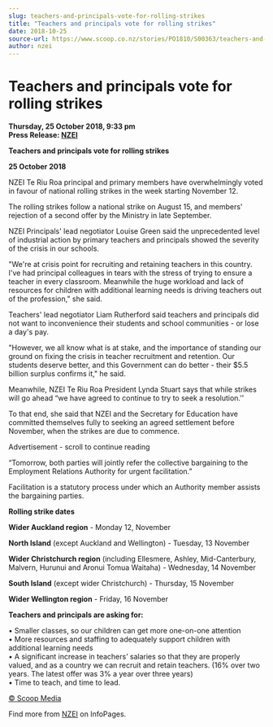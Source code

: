 ```yaml
---
slug: teachers-and-principals-vote-for-rolling-strikes
title: "Teachers and principals vote for rolling strikes"
date: 2018-10-25
source-url: https://www.scoop.co.nz/stories/PO1810/S00363/teachers-and-principals-vote-for-rolling-strikes.htm
author: nzei
---
```

Teachers and principals vote for rolling strikes
================================================

**Thursday, 25 October 2018, 9:33 pm**  
**Press Release: [NZEI](https://info.scoop.co.nz/NZEI)**

**Teachers and principals vote for rolling strikes**

**25 October 2018**

NZEI Te Riu Roa principal and primary members have overwhelmingly voted in favour of national rolling strikes in the week starting November 12.

The rolling strikes follow a national strike on August 15, and members' rejection of a second offer by the Ministry in late September.

NZEI Principals' lead negotiator Louise Green said the unprecedented level of industrial action by primary teachers and principals showed the severity of the crisis in our schools.

"We're at crisis point for recruiting and retaining teachers in this country. I've had principal colleagues in tears with the stress of trying to ensure a teacher in every classroom. Meanwhile the huge workload and lack of resources for children with additional learning needs is driving teachers out of the profession," she said.

Teachers' lead negotiator Liam Rutherford said teachers and principals did not want to inconvenience their students and school communities - or lose a day's pay.

"However, we all know what is at stake, and the importance of standing our ground on fixing the crisis in teacher recruitment and retention. Our students deserve better, and this Government can do better - their $5.5 billion surplus confirms it," he said.

Meanwhile, NZEI Te Riu Roa President Lynda Stuart says that while strikes will go ahead “we have agreed to continue to try to seek a resolution.’’

To that end, she said that NZEI and the Secretary for Education have committed themselves fully to seeking an agreed settlement before November, when the strikes are due to commence.

Advertisement - scroll to continue reading





“Tomorrow, both parties will jointly refer the collective bargaining to the Employment Relations Authority for urgent facilitation.”

Facilitation is a statutory process under which an Authority member assists the bargaining parties.

**Rolling strike dates**

**Wider Auckland region** - Monday 12, November

**North Island** (except Auckland and Wellington) - Tuesday, 13 November

**Wider Christchurch region** (including Ellesmere, Ashley, Mid-Canterbury, Malvern, Hurunui and Aronui Tomua Waitaha) - Wednesday, 14 November

**South Island** (except wider Christchurch) - Thursday, 15 November

**Wider Wellington region** \- Friday, 16 November

**Teachers and principals are asking for:**

• Smaller classes, so our children can get more one-on-one attention  
• More resources and staffing to adequately support children with additional learning needs  
• A significant increase in teachers’ salaries so that they are properly valued, and as a country we can recruit and retain teachers. (16% over two years. The latest offer was 3% a year over three years)  
• Time to teach, and time to lead.  

[© Scoop Media](http://www.scoop.co.nz/about/terms.html)

Find more from [NZEI](https://info.scoop.co.nz/NZEI) on InfoPages.